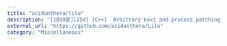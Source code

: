 ```yaml
---
title: "acidanthera/lilu"
description: "[1899星][25d] [C++]  Arbitrary kext and process patching on macOS"
external_url: "https://github.com/acidanthera/Lilu"
category: "Miscellaneous"
---
```

